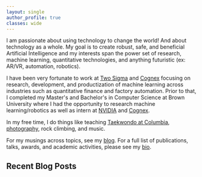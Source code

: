 ```yaml
---
layout: single
author_profile: true
classes: wide
---
```


I am passionate about using technology to change the world! And about technology as a whole. My goal is to create robust, safe, and beneficial Artificial Intelligence and my interests span the power set of research, machine learning, quantitative technologies, and anything futuristic (ex: AR/VR, automation, robotics).

I have been very fortunate to work at [Two Sigma](https://www.twosigma.com/) and [Cognex](https://www.cognex.com/) focusing on research, development, and productization of machine learning across industries such as quantitative finance and factory automation. Prior to that, I completed my Master's and Bachelor's in Computer Science at Brown University where I had the opportunity to research machine learning/robotics as well as intern at [NVIDIA](https://www.nvidia.com/) and [Cognex](https://www.cognex.com/).

In my free time, I do things like teaching [Taekwondo at Columbia](https://www.instagram.com/cutaekwondo/), [photography](https://www.instagram.com/thosehippos/), rock climbing, and music.

For my musings across topics, see my [blog](https://medium.com/@thosehippos). For a full list of publications, talks, awards, and academic activities, please see my [bio](/bio). 


## Recent Blog Posts

<div id="medium-posts">
    <!-- Posts will be inserted here -->
</div>

<script>
document.addEventListener('DOMContentLoaded', function() {
    // Medium RSS feed URL with a CORS proxy
    const mediumFeed = 'https://api.rss2json.com/v1/api.json?rss_url=https://medium.com/@thosehippos/feed';
    
    fetch(mediumFeed)
        .then(response => response.json())
        .then(data => {
            const posts = data.items;
            const postsContainer = document.getElementById('medium-posts');
            
            posts.forEach(post => {
                const postDate = new Date(post.pubDate).toLocaleDateString();
                const postHtml = `
                    <article class="medium-post">
                        <h2><a href="${post.link}" target="_blank">${post.title}</a></h2>
                        <div class="post-meta">Published on ${postDate}</div>
                        <div class="post-excerpt">
                            ${post.description.substring(0, 200)}...
                        </div>
                    </article>
                `;
                postsContainer.innerHTML += postHtml;
            });
        })
        .catch(error => {
            console.error('Error fetching Medium posts:', error);
        });
});
</script>